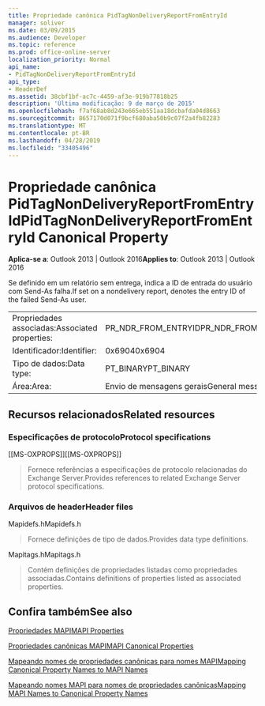 ```yaml
---
title: Propriedade canônica PidTagNonDeliveryReportFromEntryId
manager: soliver
ms.date: 03/09/2015
ms.audience: Developer
ms.topic: reference
ms.prod: office-online-server
localization_priority: Normal
api_name:
- PidTagNonDeliveryReportFromEntryId
api_type:
- HeaderDef
ms.assetid: 38cbf1bf-ac7c-4459-af3e-919b77818b25
description: 'Última modificação: 9 de março de 2015'
ms.openlocfilehash: f7af68ab8d243e665eb551aa18dcbafda04d8663
ms.sourcegitcommit: 8657170d071f9bcf680aba50b9c07f2a4fb82283
ms.translationtype: MT
ms.contentlocale: pt-BR
ms.lasthandoff: 04/28/2019
ms.locfileid: "33405496"
---
```

# <a name="pidtagnondeliveryreportfromentryid-canonical-property"></a><span data-ttu-id="f94b1-103">Propriedade canônica PidTagNonDeliveryReportFromEntryId</span><span class="sxs-lookup"><span data-stu-id="f94b1-103">PidTagNonDeliveryReportFromEntryId Canonical Property</span></span>

  
  
<span data-ttu-id="f94b1-104">**Aplica-se a**: Outlook 2013 | Outlook 2016</span><span class="sxs-lookup"><span data-stu-id="f94b1-104">**Applies to**: Outlook 2013 | Outlook 2016</span></span> 
  
<span data-ttu-id="f94b1-105">Se definido em um relatório sem entrega, indica a ID de entrada do usuário com Send-As falha.</span><span class="sxs-lookup"><span data-stu-id="f94b1-105">If set on a nondelivery report, denotes the entry ID of the failed Send-As user.</span></span>
  
|||
|:-----|:-----|
|<span data-ttu-id="f94b1-106">Propriedades associadas:</span><span class="sxs-lookup"><span data-stu-id="f94b1-106">Associated properties:</span></span>  <br/> |<span data-ttu-id="f94b1-107">PR_NDR_FROM_ENTRYID</span><span class="sxs-lookup"><span data-stu-id="f94b1-107">PR_NDR_FROM_ENTRYID</span></span>  <br/> |
|<span data-ttu-id="f94b1-108">Identificador:</span><span class="sxs-lookup"><span data-stu-id="f94b1-108">Identifier:</span></span>  <br/> |<span data-ttu-id="f94b1-109">0x6904</span><span class="sxs-lookup"><span data-stu-id="f94b1-109">0x6904</span></span>  <br/> |
|<span data-ttu-id="f94b1-110">Tipo de dados:</span><span class="sxs-lookup"><span data-stu-id="f94b1-110">Data type:</span></span>  <br/> |<span data-ttu-id="f94b1-111">PT_BINARY</span><span class="sxs-lookup"><span data-stu-id="f94b1-111">PT_BINARY</span></span>  <br/> |
|<span data-ttu-id="f94b1-112">Área:</span><span class="sxs-lookup"><span data-stu-id="f94b1-112">Area:</span></span>  <br/> |<span data-ttu-id="f94b1-113">Envio de mensagens gerais</span><span class="sxs-lookup"><span data-stu-id="f94b1-113">General messaging</span></span>  <br/> |
   
## <a name="related-resources"></a><span data-ttu-id="f94b1-114">Recursos relacionados</span><span class="sxs-lookup"><span data-stu-id="f94b1-114">Related resources</span></span>

### <a name="protocol-specifications"></a><span data-ttu-id="f94b1-115">Especificações de protocolo</span><span class="sxs-lookup"><span data-stu-id="f94b1-115">Protocol specifications</span></span>

<span data-ttu-id="f94b1-116">[[MS-OXPROPS]]</span><span class="sxs-lookup"><span data-stu-id="f94b1-116">[[MS-OXPROPS]]</span></span> 
  
> <span data-ttu-id="f94b1-117">Fornece referências a especificações de protocolo relacionadas do Exchange Server.</span><span class="sxs-lookup"><span data-stu-id="f94b1-117">Provides references to related Exchange Server protocol specifications.</span></span>
    
### <a name="header-files"></a><span data-ttu-id="f94b1-118">Arquivos de header</span><span class="sxs-lookup"><span data-stu-id="f94b1-118">Header files</span></span>

<span data-ttu-id="f94b1-119">Mapidefs.h</span><span class="sxs-lookup"><span data-stu-id="f94b1-119">Mapidefs.h</span></span>
  
> <span data-ttu-id="f94b1-120">Fornece definições de tipo de dados.</span><span class="sxs-lookup"><span data-stu-id="f94b1-120">Provides data type definitions.</span></span>
    
<span data-ttu-id="f94b1-121">Mapitags.h</span><span class="sxs-lookup"><span data-stu-id="f94b1-121">Mapitags.h</span></span>
  
> <span data-ttu-id="f94b1-122">Contém definições de propriedades listadas como propriedades associadas.</span><span class="sxs-lookup"><span data-stu-id="f94b1-122">Contains definitions of properties listed as associated properties.</span></span>
    
## <a name="see-also"></a><span data-ttu-id="f94b1-123">Confira também</span><span class="sxs-lookup"><span data-stu-id="f94b1-123">See also</span></span>



[<span data-ttu-id="f94b1-124">Propriedades MAPI</span><span class="sxs-lookup"><span data-stu-id="f94b1-124">MAPI Properties</span></span>](mapi-properties.md)
  
[<span data-ttu-id="f94b1-125">Propriedades canônicas MAPI</span><span class="sxs-lookup"><span data-stu-id="f94b1-125">MAPI Canonical Properties</span></span>](mapi-canonical-properties.md)
  
[<span data-ttu-id="f94b1-126">Mapeando nomes de propriedades canônicas para nomes MAPI</span><span class="sxs-lookup"><span data-stu-id="f94b1-126">Mapping Canonical Property Names to MAPI Names</span></span>](mapping-canonical-property-names-to-mapi-names.md)
  
[<span data-ttu-id="f94b1-127">Mapeando nomes MAPI para nomes de propriedades canônicas</span><span class="sxs-lookup"><span data-stu-id="f94b1-127">Mapping MAPI Names to Canonical Property Names</span></span>](mapping-mapi-names-to-canonical-property-names.md)

